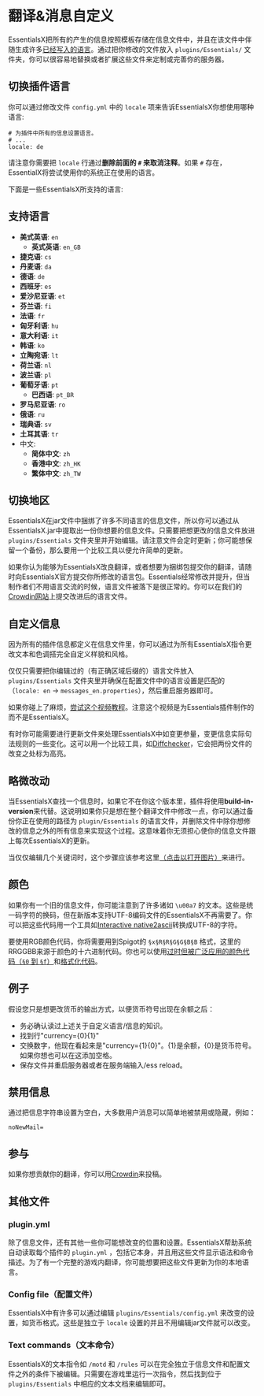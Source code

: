 # 翻译&消息自定义
EssentialsX把所有的产生的信息按照模板存储在信息文件中，并且在该文件中伴随生成许多[已经写入的语言](#支持语言)。通过把你修改的文件放入 `plugins/Essentials/` 文件夹，你可以很容易地替换或者扩展这些文件来定制或完善你的服务器。

## 切换插件语言
你可以通过修改文件 `config.yml` 中的 `locale` 项来告诉EssentialsX你想使用哪种语言:
```
# 为插件中所有的信息设置语言。
# ...
locale: de
```
请注意你需要把 `locale` 行通过**删除前面的 `#` 来取消注释**。如果 `#` 存在，EssentialX将尝试使用你的系统正在使用的语言。

下面是一些EssentialsX所支持的语言:
## 支持语言
- **美式英语**: `en`
  - **英式英语**: `en_GB`
- **捷克语**: `cs`
- **丹麦语**: `da`
- **德语**: `de`
- **西班牙**: `es`
- **爱沙尼亚语**: `et`
- **芬兰语**: `fi`
- **法语**: `fr`
- **匈牙利语**: `hu`
- **意大利语**: `it`
- **韩语**: `ko`
- **立陶宛语**: `lt`
- **荷兰语**: `nl`
- **波兰语**: `pl`
- **葡萄牙语**: `pt`
  - **巴西语**: `pt_BR`
- **罗马尼亚语**: `ro`
- **俄语**: `ru`
- **瑞典语**: `sv`
- **土耳其语**: `tr`
- 中文:
  - **简体中文**: `zh`
  - **香港中文**: `zh_HK`
  - **繁体中文**: `zh_TW`

## 切换地区
EssentialsX在jar文件中捆绑了许多不同语言的信息文件，所以你可以通过从EssentialsX.jar中提取出一份你想要的信息文件。只需要把想更改的信息文件放进 `plugins/Essentials` 文件夹里并开始编辑。请注意文件会定时更新；你可能想保留一个备份，那么要用一个比较工具以便允许简单的更新。

如果你认为能够为EssentialsX改良翻译，或者想要为捆绑包提交你的翻译，请随时向EssentialsX官方提交你所修改的语言包。Essentials经常修改并提升，但当制作者们不用语言交流的时候，语言文件被落下是很正常的。你可以在我们的[Crowdin网站](http://crowdin.com/project/essentialsx-official)上提交改进后的语言文件。

## 自定义信息
因为所有的插件信息都定义在信息文件里，你可以通过为所有EssentialsX指令更改文本和色调搭完全自定义样貌和风格。

仅仅只需要把你编辑过的（有正确区域后缀的）语言文件放入 `plugins/Essentials` 文件夹里并确保在配置文件中的语言设置是匹配的（`locale: en` -> `messages_en.properties`），然后重启服务器即可。

如果你碰上了麻烦，[尝试这个视频教程](http://www.youtube.com/watch?v=9Uan2oJ9zK8)。注意这个视频是为Essentials插件制作的而不是EssentialsX。

有时你可能需要进行更新文件来处理EssentialsX中如变更参量，变更信息实际句法规则的一些变化。这可以用一个比较工具，如[Diffchecker](http://www.diffchecker.com)，它会把两份文件的改变之处标为高亮。

## 略微改动
当EssentialsX查找一个信息时，如果它不在你这个版本里，插件将使用**build-in-version**来代替。这说明如果你只是想在整个翻译文件中修改一点，你可以通过备份你正在使用的路径为 `plugin/Essentials` 的语言文件，并删除文件中除你想修改的信息之外的所有信息来实现这个过程。这意味着你无须担心使你的信息文件跟上每次EssentialsX的更新。

当仅仅编辑几个关键词时，这个步骤应该参考这里[（点击以打开图片）](http://wiki.ess3.net/w/images/0/0c/Locale.PNG)来进行。

## 颜色
如果你有一个旧的信息文件，你可能注意到了许多诸如 `\u00a7` 的文本。这些是统一码字符的换码，但在新版本支持UTF-8编码文件的EssentialsX不再需要了。你可以把这些代码用一个工具如[Interactive native2ascii](http://native2ascii.net)转换成UTF-8的字符。

要使用RGB颜色代码，你将需要用到Spigot的 `§x§R§R§G§G§B§B` 格式，这里的RRGGBB来源于颜色的十六进制代码。你也可以使用[过时但被广泛应用的颜色代码（`§0` 到 `§f`）](https://minecraft.fandom.com/wiki/Formatting_codes#Color_codes)和[格式化代码](https://minecraft.fandom.com/wiki/Formatting_codes#Formatting_codes)。

## 例子
假设您只是想更改货币的输出方式，以便货币符号出现在余额之后：
- 务必确认读过上述关于自定义语言/信息的知识。
- 找到行"currency={0}{1}"
- 交换数字，他现在看起来是"currency={1}{0}"。{1}是余额，{0}是货币符号。如果你想也可以在这添加空格。
- 保存文件并重启服务器或者在服务端输入/ess reload。

## 禁用信息
通过把信息字符串设置为空白，大多数用户消息可以简单地被禁用或隐藏，例如：
```
noNewMail=
```

## 参与
如果你想贡献你的翻译，你可以用[Crowdin](http://crowdin.com/project/essentialsx-official)来投稿。

## 其他文件
### plugin.yml
除了信息文件，还有其他一些你可能想改变的位置和设置。EssentialsX帮助系统自动读取每个插件的 `plugin.yml` ，包括它本身，并且用这些文件显示语法和命令描述。为了有一个完整的游戏内翻译，你可能想要把这些文件更新为你的本地语言。

### Config file（配置文件）
EssentialsX中有许多可以通过编辑 `plugins/Essentials/config.yml` 来改变的设置，如货币格式。这些是独立于 `locale` 设置的并且不用编辑jar文件就可以改变。

### Text commands（文本命令）
EssentialsX的文本指令如 `/motd` 和 `/rules` 可以在完全独立于信息文件和配置文件之外的条件下被编辑。只需要在游戏里运行一次指令，然后找到位于 `plugins/Essentials` 中相应的文本文档来编辑即可。